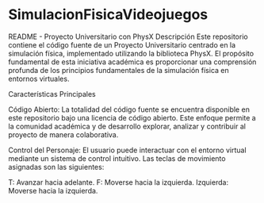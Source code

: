 # SimulacionFisicaVideojuegos

README - Proyecto Universitario con PhysX
Descripción
Este repositorio contiene el código fuente de un Proyecto Universitario centrado en la simulación física, implementado utilizando la biblioteca PhysX. El propósito fundamental de esta iniciativa académica es proporcionar una comprensión profunda de los principios fundamentales de la simulación física en entornos virtuales.

Características Principales

Código Abierto: La totalidad del código fuente se encuentra disponible en este repositorio bajo una licencia de código abierto. Este enfoque permite a la comunidad académica y de desarrollo explorar, analizar y contribuir al proyecto de manera colaborativa.

Control del Personaje: El usuario puede interactuar con el entorno virtual mediante un sistema de control intuitivo. Las teclas de movimiento asignadas son las siguientes:

T: Avanzar hacia adelante.
F: Moverse hacia la izquierda.
Izquierda: Moverse hacia la izquierda.
